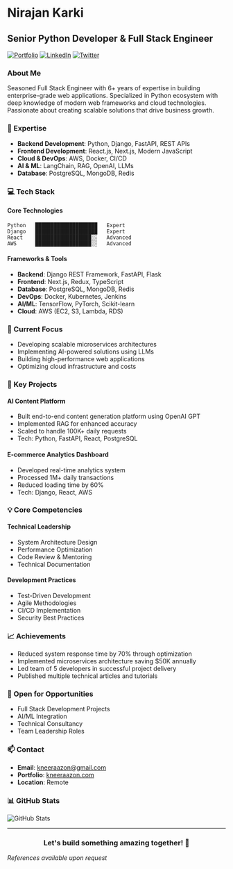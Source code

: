 # Nirajan Karki
## Senior Python Developer & Full Stack Engineer

[![Portfolio](https://img.shields.io/badge/Portfolio-kneeraazon.com-blue?style=for-the-badge)](http://kneeraazon.com)
[![LinkedIn](https://img.shields.io/badge/LinkedIn-Connect-blue?style=for-the-badge&logo=linkedin)](https://www.linkedin.com/in/kneeraazon)
[![Twitter](https://img.shields.io/badge/Twitter-Follow-blue?style=for-the-badge&logo=twitter)](https://www.x.com/kneeraazon)

### About Me
Seasoned Full Stack Engineer with 6+ years of expertise in building enterprise-grade web applications. Specialized in Python ecosystem with deep knowledge of modern web frameworks and cloud technologies. Passionate about creating scalable solutions that drive business growth.

### 🎯 Expertise
- **Backend Development**: Python, Django, FastAPI, REST APIs
- **Frontend Development**: React.js, Next.js, Modern JavaScript
- **Cloud & DevOps**: AWS, Docker, CI/CD
- **AI & ML**: LangChain, RAG, OpenAI, LLMs
- **Database**: PostgreSQL, MongoDB, Redis

### 💻 Tech Stack

#### Core Technologies
```plaintext
Python   ████████████████████   Expert
Django   ████████████████████   Expert
React    ██████████████████░░   Advanced
AWS      ██████████████████░░   Advanced
```

#### Frameworks & Tools
- **Backend**: Django REST Framework, FastAPI, Flask
- **Frontend**: Next.js, Redux, TypeScript
- **Database**: PostgreSQL, MongoDB, Redis
- **DevOps**: Docker, Kubernetes, Jenkins
- **AI/ML**: TensorFlow, PyTorch, Scikit-learn
- **Cloud**: AWS (EC2, S3, Lambda, RDS)

### 🚀 Current Focus
- Developing scalable microservices architectures
- Implementing AI-powered solutions using LLMs
- Building high-performance web applications
- Optimizing cloud infrastructure and costs

### 🎯 Key Projects

#### AI Content Platform
- Built end-to-end content generation platform using OpenAI GPT
- Implemented RAG for enhanced accuracy
- Scaled to handle 100K+ daily requests
- Tech: Python, FastAPI, React, PostgreSQL

#### E-commerce Analytics Dashboard
- Developed real-time analytics system
- Processed 1M+ daily transactions
- Reduced loading time by 60%
- Tech: Django, React, AWS

### 💡 Core Competencies

#### Technical Leadership
- System Architecture Design
- Performance Optimization
- Code Review & Mentoring
- Technical Documentation

#### Development Practices
- Test-Driven Development
- Agile Methodologies
- CI/CD Implementation
- Security Best Practices

### 📈 Achievements
- Reduced system response time by 70% through optimization
- Implemented microservices architecture saving $50K annually
- Led team of 5 developers in successful project delivery
- Published multiple technical articles and tutorials

### 🤝 Open for Opportunities
- Full Stack Development Projects
- AI/ML Integration
- Technical Consultancy
- Team Leadership Roles

### 📫 Contact
- **Email**: [kneeraazon@gmail.com](mailto:kneeraazon@gmail.com)
- **Portfolio**: [kneeraazon.com](http://kneeraazon.com)
- **Location**: Remote

### 📊 GitHub Stats
![GitHub Stats](https://github-readme-stats.vercel.app/api?username=kneeraazon404&show_icons=true&theme=radical)

---

<h3 align="center">Let's build something amazing together! 🚀</h3>

*References available upon request*
